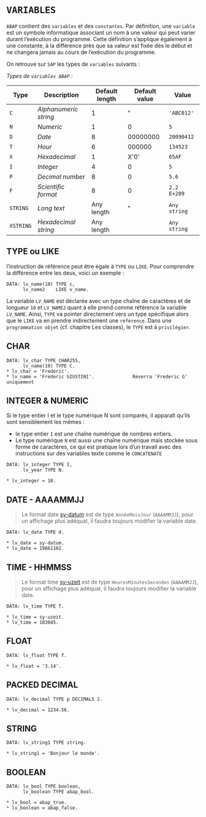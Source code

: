 # **`VARIABLES`**

`ABAP` contient des `variables` et des `constantes`. Par définition, une `variable` est un symbole informatique associant un nom à une valeur qui peut varier durant l’exécution du programme. Cette définition s’applique également à une constante, à la différence près que sa valeur est fixée dès le début et ne changera jamais au cours de l’exécution du programme.

On retrouve sur `SAP` les types de `variables` suivants :

_Types de `variables ABAP` :_

| **Type**  | **Description**       | **Default length** | **Default value** | **Value**    |
| --------- | --------------------- | ------------------ | ----------------- | ------------ |
| `C`       | _Alphanumeric string_ | 1                  | "                 | `'ABC012'`   |
| `N`       | _Numeric_             | 1                  | 0                 | `5`          |
| `D`       | _Date_                | 8                  | 00000000          | `20090412`   |
| `T`       | _Hour_                | 6                  | 000000            | `134523`     |
| `X`       | _Hexadecimal_         | 1                  | X'0'              | `65AF`       |
| `I`       | _Integer_             | 4                  | 0                 | `5`          |
| `P`       | _Decimal number_      | 8                  | 0                 | `5.6`        |
| `F`       | _Scientific format_   | 8                  | 0                 | `2.2 E+209`  |
| `STRING`  | _Long text_           | Any length         | "                 | `Any string` |
| `XSTRING` | _Hexadecimal string_  | Any length         |                   | `Any string` |

## **TYPE ou LIKE**

l’instruction de référence peut être égale à `TYPE` ou `LIKE`. Pour comprendre la différence entre les deux, voici un exemple :

```JS
DATA: lv_name(10) TYPE c,
      lv_name2    LIKE v_name.
```

La variable `LV_NAME` est déclarée avec un type chaîne de caractères et de longueur `10` et `LV_NAME2` quant à elle prend comme référence la variable `LV_NAME`. Ainsi, `TYPE` va pointer directement vers un type spécifique alors que le `LIKE` va en prendre indirectement une `référence`. Dans une `programmation objet` (cf. chapitre Les classes), le `TYPE` est à `privilégier`.

## **CHAR**

```JS
DATA: lv_char TYPE CHAR255,
      lv_name(10) TYPE C.
* lv_char = 'Frederic'.
* lv_name = 'Frederic GIUSTINI'.              Reverra 'Frederic G' uniquement
```

## **INTEGER & NUMERIC**

Si le type entier I et le type numérique N sont comparés, il apparaît qu’ils sont sensiblement les mêmes :

- le type entier `I` est une chaîne numérique de nombres entiers.
- Le type numérique `N` est aussi une chaîne numérique mais stockée sous forme de caractères, ce qui est pratique lors d’un travail avec des instructions sur des variables texte comme le `CONCATENATE`

```JS
DATA: lv_integer TYPE I,
      lv_year TYPE N.

* lv_integer = 10.
```

## **DATE** - AAAAMMJJ

> Le format date [sy-datum](../99_Help/02_SY-SYSTEM.md) est de type `AnnéeMoisJour` (`AAAAMMJJ`), pour un affichage plus adéquat, il faudra toujours modifier la variable date.

```JS
DATA: lv_date TYPE d.

* lv_date = sy-datum.
* lv_date = 19861102.
```

## **TIME** - HHMMSS

> Le format time [sy-uzeit](../99_Help/02_SY-SYSTEM.md) est de type `HeuresMinutesSecondes` (`AAAAMMJJ`), pour un affichage plus adéquat, il faudra toujours modifier la variable date.

```JS
DATA: lv_time TYPE T.

* lv_time = sy-uzeit.
* lv_time = 183045.
```

## **FLOAT**

```JS
DATA: lv_float TYPE f.

* lv_float = '3.14'.
```

## **PACKED DECIMAL**

```JS
DATA: lv_decimal TYPE p DECIMALS 2.

* lv_decimal = 1234.56.
```

## **STRING**

```JS
DATA: lv_string1 TYPE string.

* lv_string1 = 'Bonjour le monde'.
```

## **BOOLEAN**

```JS
DATA: lv_bool TYPE boolean,
      lv_boolean TYPE abap_bool.

* lv_bool = abap_true.
* lv_boolean = abap_false.
```
